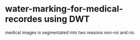# water-marking-for-medical-recordes using DWT 
medical images is segmentated into two reasons non-roi and roi.


